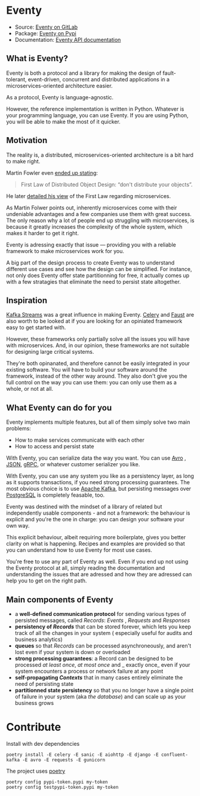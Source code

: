# Eventy

* Source: [Eventy on GitLab](https://gitlab.com/qotto/oss/eventy)
* Package: [Eventy on Pypi](https://pypi.org/project/eventy/)
* Documentation: [Eventy API documentation](https://qotto.gitlab.io/oss/eventy/)

## What is Eventy?

Eventy is both a protocol and a library for making the design of fault-tolerant, event-driven, concurrent and
distributed applications in a microservices-oriented architecture easier.

As a protocol, Eventy is language-agnostic.

However, the reference implementation is written in Python. Whatever is your programming language, you can use Eventy.
If you are using Python, you will be able to make the most of it quicker.

## Motivation

The reality is, a distributed, microservices-oriented architecture is a bit hard to make right.

Martin Fowler even [ended up stating](https://www.drdobbs.com/errant-architectures/184414966):

> First Law of Distributed Object Design: “don't distribute your objects”.

He later [detailed his view](https://martinfowler.com/articles/distributed-objects-microservices.html) of the First Law
regarding microservices.

As Martin Folwer points out, inherently microservices come with their undeniable advantages and a few companies use them
with great success. The only reason why a lot of people end up struggling with microservices, is because it greatly
increases the complexity of the whole system, which makes it harder to get it right.

Eventy is adressing exactly that issue — providing you with a reliable framework to make microservices work for you.

A big part of the design process to create Eventy was to understand different use cases and see how the design can be
simplified. For instance, not only does Eventy offer state partitionning for free, it actually comes up with a few
stratagies that eliminate the need to persist state altogether.

## Inspiration

[Kafka Streams](https://kafka.apache.org/documentation/streams/) was a great influence in making
Eventy. [Celery](http://www.celeryproject.org/) and [Faust](https://github.com/robinhood/faust) are also worth to be
looked at if you are looking for an opiniated framework easy to get started with.

However, these frameworks only partially solve all the issues you will have with microservices. And, in our opinion,
these frameworks are not suitable for designing large critical systems.

They're both opinanated, and therefore cannot be easily integrated in your existing software. You will have to build
your software around the framework, instead of the other way around. They also don't give you the full control on the
way you can use them: you can only use them as a whole, or not at all.

## What Eventy can do for you

Eventy implements multiple features, but all of them simply solve two main problems:

* How to make services communicate with each other
* How to access and persist state

With Eventy, you can serialize data the way you want. You can use [Avro](https://avro.apache.org/)
, [JSON](https://www.json.org/), [gRPC](https://grpc.io/), or whatever customer serializer you like.

With Eventy, you can use any system you like as a persistency layer, as long as it supports transactions, if you need
strong processing guarantees. The most obvious choice is to use [Apache Kafka](https://kafka.apache.org/), but
persisting messages over [PostgreSQL](https://www.postgresql.org/) is completely feasable, too.

Eventy was destined with the mindset of a library of related but independently usable components - and not a framework:
the behaviour is explicit and you're the one in charge: you can design your software your own way.

This explicit behaviour, albeit requiring more boilerplate, gives you better clarity on what is happening. Recipes and
examples are provided so that you can understand how to use Eventy for most use cases.

You're free to use any part of Eventy as well. Even if you end up not using the Eventy protocol at all, simply reading
the documentation and understanding the issues that are adressed and how they are adressed can help you to get on the
right path.

## Main components of Eventy

* a **well-defined communication protocol** for sending various types of persisted messages, called _Records_: _Events_
  , _Requests_ and _Responses_
* **persistency of _Records_** that can be stored forever, which lets you keep track of all the changes in your system (
  especially useful for audits and business analytics)
* **queues** so that _Records_ can be processed asynchroneously, and aren't lost even if your system is down or
  overloaded
* **strong processing guarantees**: a Record can be designed to be processed _at least once_, _at most once_ and _
  exactly once_ even if your system encounters a process or network failure at any point
* **self-propagating _Contexts_** that in many cases entirely eliminate the need of persisting state
* **partitionned state persistency** so that you no longer have a single point of failure in your system (aka _the
  database_) and can scale up as your business grows

# Contribute

Install with dev dependencies

```
poetry install -E celery -E sanic -E aiohttp -E django -E confluent-kafka -E avro -E requests -E gunicorn
```

The project uses [poetry](https://python-poetry.org/)

```
poetry config pypi-token.pypi my-token
poetry config testpypi-token.pypi my-token
```
